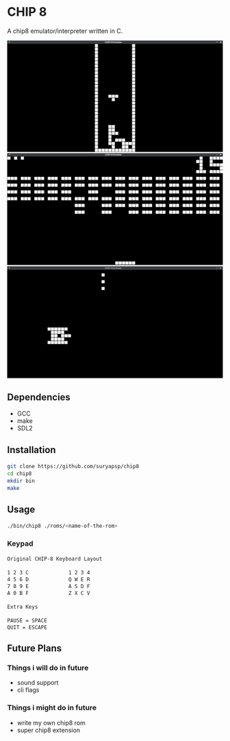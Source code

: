 # CHIP 8
A chip8 emulator/interpreter written in C.

![Tetris](screenshots/tetris.png)
![Breakout](screenshots/breakout.png)
![Tank](screenshots/tank.png)

## Dependencies
- GCC
- make
- SDL2

## Installation
```bash
git clone https://github.com/suryapsp/chip8
cd chip8
mkdir bin
make
```
<!-- - use ```make debug``` instead of make for debug output -->

## Usage
```bash
./bin/chip8 ./roms/<name-of-the-rom>
```

### Keypad
```
Original CHIP-8 Keyboard Layout

1 2 3 C 			1 2 3 4
4 5 6 D				Q W E R
7 8 9 E				A S D F
A 0 B F				Z X C V

Extra Keys

PAUSE = SPACE
QUIT = ESCAPE
```

## Future Plans

### Things i will do in future 
- sound support
- cli flags

### Things i might do in future
- write my own chip8 rom
- super chip8 extension

